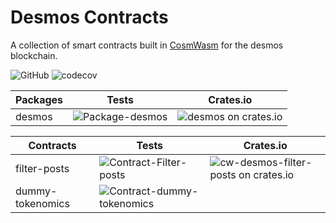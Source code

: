 # Desmos Contracts

A collection of smart contracts built in [CosmWasm](https://www.cosmwasm.com/) for the desmos blockchain.

![GitHub](https://img.shields.io/github/license/desmos-labs/desmos-contracts.svg) ![[codecov](https://codecov.io/gh/desmos-labs/desmos-contracts/branch/master/graph/badge.svg?token=4M3W11FP2F)](https://codecov.io/gh/desmos-labs/desmos-contracts)

| Packages | Tests | Crates.io |
| ------------- | ------ | ------ |
| desmos | ![Package-desmos](https://github.com/desmos-labs/desmos-contracts/workflows/Package-desmos/badge.svg)| ![[desmos on crates.io](https://img.shields.io/crates/v/desmos.svg)](https://crates.io/crates/desmos)


| Contracts | Tests | Crates.io |
| ------------- | ------ | ------ |
| filter-posts | ![Contract-Filter-posts](https://github.com/desmos-labs/desmos-contracts/workflows/Contract-Filter-posts/badge.svg) | ![[cw-desmos-filter-posts on crates.io](https://img.shields.io/crates/v/cw-desmos-filter-posts.svg)](https://crates.io/crates/cw-desmos-filter-posts)
| dummy-tokenomics | ![[Contract-dummy-tokenomics](https://github.com/desmos-labs/desmos-contracts/actions/workflows/dummy_contracts.yml/badge.svg)](https://github.com/desmos-labs/desmos-contracts/actions/workflows/dummy_contracts.yml) |  |
